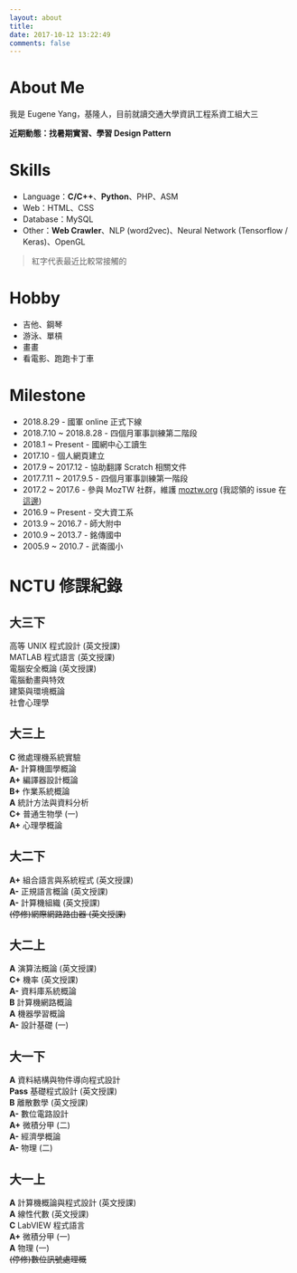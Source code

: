 ```yaml
---
layout: about
title: 
date: 2017-10-12 13:22:49
comments: false
---
```


# About Me

我是 Eugene Yang，基隆人，目前就讀交通大學資訊工程系資工組大三

__近期動態：找暑期實習、學習 Design Pattern__

# Skills

- Language：__C/C++__、__Python__、PHP、ASM
- Web：HTML、CSS
- Database：MySQL
- Other：__Web Crawler__、NLP (word2vec)、Neural Network (Tensorflow / Keras)、OpenGL

> 紅字代表最近比較常接觸的


# Hobby

- 吉他、鋼琴
- 游泳、單槓
- 畫畫
- 看電影、跑跑卡丁車

# Milestone

- 2018.8.29 - 國軍 online 正式下線
- 2018.7.10 ~ 2018.8.28 - 四個月軍事訓練第二階段
- 2018.1 ~ Present - 國網中心工讀生
- 2017.10 - 個人網頁建立
- 2017.9 ~ 2017.12 - 協助翻譯 Scratch 相關文件
- 2017.7.11 ~ 2017.9.5 - 四個月軍事訓練第一階段
- 2017.2 ~ 2017.6 - 參與 MozTW 社群，維護 [moztw.org](https://moztw.org/) (我認領的 issue 在[這邊](https://github.com/moztw/www.moztw.org/issues?q=is%3Aissue+assignee%3Aeugene87222+is%3Aclosed))
- 2016.9 ~ Present - 交大資工系
- 2013.9 ~ 2016.7 - 師大附中
- 2010.9 ~ 2013.7 - 銘傳國中
- 2005.9 ~ 2010.7 - 武崙國小

# NCTU 修課紀錄

## 大三下

高等 UNIX 程式設計 (英文授課)  
MATLAB 程式語言 (英文授課)  
電腦安全概論 (英文授課)  
電腦動畫與特效  
建築與環境概論  
社會心理學

## 大三上

__C__ 微處理機系統實驗  
__A-__ 計算機圖學概論  
__A+__ 編譯器設計概論  
__B+__ 作業系統概論  
__A__ 統計方法與資料分析  
__C+__ 普通生物學 (一)  
__A+__ 心理學概論

## 大二下

__A+__ 組合語言與系統程式 (英文授課)  
__A-__ 正規語言概論 (英文授課)  
__A-__ 計算機組織 (英文授課)  
~~(停修)網際網路路由器 (英文授課)~~  

## 大二上

__A__ 演算法概論 (英文授課)  
__C+__ 機率 (英文授課)  
__A-__ 資料庫系統概論  
__B__ 計算機網路概論  
__A__ 機器學習概論  
__A-__ 設計基礎 (一)

## 大一下

__A__ 資料結構與物件導向程式設計  
__Pass__ 基礎程式設計 (英文授課)  
__B__ 離散數學 (英文授課)  
__A-__ 數位電路設計  
__A+__ 微積分甲 (二)  
__A-__ 經濟學概論  
__A-__ 物理 (二)

## 大一上

__A__ 計算機概論與程式設計 (英文授課)  
__A__ 線性代數 (英文授課)  
__C__ LabVIEW 程式語言  
__A+__ 微積分甲 (一)  
__A__ 物理 (一)  
~~(停修)數位訊號處理概~~